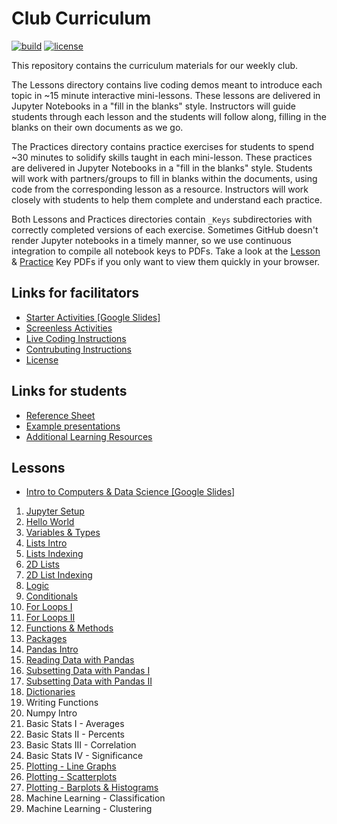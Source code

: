 # Club Curriculum

[![build](https://github.com/GWC-DCMB/ClubCurriculum/workflows/build/badge.svg)](https://github.com/GWC-DCMB/ClubCurriculum/actions)
[![license](https://img.shields.io/badge/license-MIT-blue.svg)](LICENSE.md)

This repository contains the curriculum materials for our weekly club.
 
The Lessons directory contains live coding demos meant to introduce each topic in ~15 minute interactive mini-lessons. These lessons are delivered in Jupyter Notebooks in a "fill in the blanks" style. Instructors will guide students through each lesson and the students will follow along, filling in the blanks on their own documents as we go.

The Practices directory contains practice exercises for students to spend ~30 minutes to solidify skills taught in each mini-lesson. These practices are delivered in Jupyter Notebooks in a "fill in the blanks" style. Students will work with partners/groups to fill in blanks within the documents, using code from the corresponding lesson as a resource. Instructors will work closely with students to help them complete and understand each practice.

Both Lessons and Practices directories contain `_Keys` subdirectories with correctly completed versions of each exercise. Sometimes GitHub doesn't render Jupyter notebooks in a timely manner, so we use continuous integration to compile all notebook keys to PDFs. Take a look at the [Lesson](Lessons/_Keys/pdf) & [Practice](Practices/_Keys/pdf) Key PDFs if you only want to view them quickly in your browser.

## Links for facilitators

- [Starter Activities [Google Slides]](https://drive.google.com/open?id=1TA5UVyp1QSUdsD0yXZiYIj7_vxRyEcagqvuUHJbfT8w)
- [Screenless Activities](https://github.com/GWC-DCMB/GWC-DCMB/tree/master/activities)
- [Live Coding Instructions](https://github.com/GWC-DCMB/GWC-DCMB/blob/master/live-coding-tips.md)
- [Contrubuting Instructions](https://github.com/gwc-dcmb/gwc-dcmb/CONTRIBUTING.md)
- [License](https://github.com/gwc-dcmb/gwc-dcmb/LICENSE.md)

## Links for students

- [Reference Sheet](reference.md)
- [Example presentations](https://drive.google.com/open?id=1Rn10NGdVKYw5c9LaWQHT5BOJnrapmYbdsoBoHqs2myQ)
- [Additional Learning Resources](https://github.com/gwc-dcmb/gwc-dcmb/resources.md)

## Lessons

- [Intro to Computers & Data Science [Google Slides]](https://drive.google.com/open?id=1wXjk-6O6pSbIMd9L4a_dMmZN5To1KH9yZVtTzKDPw8A)
1. [Jupyter Setup](Lessons/Lesson01_Jupyter-Setup.md)
1. [Hello World](Lessons/Lesson02_HelloWorld_Variables.ipynb)
1. [Variables & Types](Lessons/Lesson03_Variables_Types.ipynb)
1. [Lists Intro](Lessons/Lesson04_Lists_Intro.ipynb)
1. [Lists Indexing](Lessons/Lesson05_Indexing.ipynb)
1. [2D Lists](Lessons/Lesson06_2D_Lists.ipynb)
1. [2D List Indexing](Lessons/Lesson07_2D_Lists_Indexing.ipynb)
1. [Logic](Lessons/Lesson08_Logic.ipynb)
1. [Conditionals](Lessons/Lesson09_Conditionals.ipynb)
1. [For Loops I](Lessons/Lesson10_Loops1.ipynb)
1. [For Loops II](Lessons/Lesson11_Loops2.ipynb)
1. [Functions & Methods](Lessons/Lesson12_Functions_and_Methods.ipynb)
1. [Packages](Lessons/Lesson13_Packages.ipynb)
1. [Pandas Intro](Lessons/Lesson14_Pandas-Intro.ipynb)
1. [Reading Data with Pandas](Lessons/Lesson15_Pandas-Reading.ipynb)
1. [Subsetting Data with Pandas I](Lessons/Lesson16_Pandas-Subsetting-I.ipynb)
1. [Subsetting Data with Pandas II](Lessons/Lesson17_Pandas-Subsetting-II.ipynb)
1. [Dictionaries](Lessons/Lesson18_Dictionaries.ipynb)
1. Writing Functions
1. Numpy Intro
1. Basic Stats I - Averages
1. Basic Stats II - Percents
1. Basic Stats III - Correlation
1. Basic Stats IV - Significance
1. [Plotting - Line Graphs](Lessons/Lesson25_LineGraphs.ipynb)
1. [Plotting - Scatterplots](Lessons/Lesson26_Scatterplots.ipynb)
1. [Plotting - Barplots & Histograms](Lessons/Lesson27_BarCharts_Histograms.ipynb)
1. Machine Learning - Classification
1. Machine Learning - Clustering
